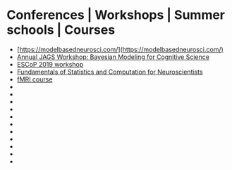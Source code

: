 # Conferences | Workshops | Summer schools | Courses


- [https://modelbasedneurosci.com/](https://modelbasedneurosci.com/)
- [Annual JAGS Workshop: Bayesian Modeling for Cognitive Science](https://jasp-stats.org/jags-workshop/)
- [ESCoP 2019 workshop](https://osdoc.cogsci.nl/3.2/escop2019/)
- [Fundamentals of Statistics and Computation for Neuroscientists](https://www.youtube.com/@fundamentalsofstatisticsan7147)
- [fMRI course](https://sites.google.com/dartmouth.edu/mind-fmri-course/content?authuser=2&pli=1)
- []()
- []()
- []()
- []()
- []()
- []()
- []()
- []()
- []()
- []()
- []()
